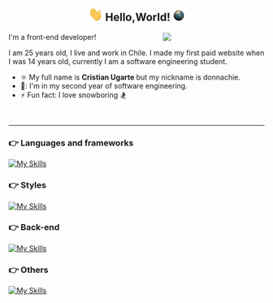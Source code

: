 <h2 align="center">
  <img alt="Hello" src="https://raw.githubusercontent.com/dev-akshat/archive/main/images/gifs/others/Hi.gif" width="29px"> 
  Hello,World!
  <img alt="Earth" src="https://raw.githubusercontent.com/dev-akshat/archive/main/images/gifs/others/earth.gif" width="24px"/>
</h2>
<img align='right' src='https://user-images.githubusercontent.com/5713670/87202985-820dcb80-c2b6-11ea-9f56-7ec461c497c3.gif' width='200"'>

I'm a front-end developer!

I am 25 years old, I live and work in Chile.
I made my first paid website when I was 14 years old,
currently I am a software engineering student.

- ⚛️ My full name is **Cristian Ugarte** but my nickname is donnachie.
- 🏫: I'm in my second year of software engineering.
- ⚡ Fun fact: I love snowboring 🏂
  
 <br>

***

### 👉 Languages ​​and frameworks

[![My Skills](https://skillicons.dev/icons?i=react,js,ts,redux,swift,astro)](https://skillicons.dev)

### 👉 Styles

[![My Skills](https://skillicons.dev/icons?i=css,tailwind,sass)](https://skillicons.dev)

### 👉 Back-end

[![My Skills](https://skillicons.dev/icons?i=mysql,firebase,mongodb,nodejs,java)](https://skillicons.dev)

### 👉 Others

[![My Skills](https://skillicons.dev/icons?i=vite,vitest,vscode,git,vercel,cloudflare,figma,apple,arduino)](https://skillicons.dev)

